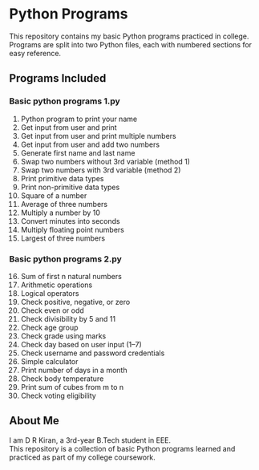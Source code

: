 # Python Programs

This repository contains my basic Python programs practiced in college.
Programs are split into two Python files, each with numbered sections for easy reference.

## Programs Included

### Basic python programs 1.py

1. Python program to print your name  
2. Get input from user and print  
3. Get input from user and print multiple numbers  
4. Get input from user and add two numbers  
5. Generate first name and last name  
6. Swap two numbers without 3rd variable (method 1)  
7. Swap two numbers with 3rd variable (method 2)  
8. Print primitive data types  
9. Print non-primitive data types  
10. Square of a number  
11. Average of three numbers  
12. Multiply a number by 10  
13. Convert minutes into seconds  
14. Multiply floating point numbers  
15. Largest of three numbers  

### Basic python programs 2.py

16. Sum of first n natural numbers  
17. Arithmetic operations  
18. Logical operators  
19. Check positive, negative, or zero  
20. Check even or odd  
21. Check divisibility by 5 and 11  
22. Check age group  
23. Check grade using marks  
24. Check day based on user input (1–7)  
25. Check username and password credentials  
26. Simple calculator  
27. Print number of days in a month  
28. Check body temperature  
29. Print sum of cubes from m to n  
30. Check voting eligibility  

## About Me

I am D R Kiran, a 3rd-year B.Tech student in EEE.  
This repository is a collection of basic Python programs learned and practiced as part of my college coursework.



